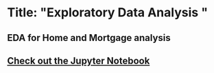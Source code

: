  
# Title: "Exploratory Data Analysis "
## EDA for Home and Mortgage analysis
## [Check out the Jupyter Notebook](./src/data-analysis/eda_assessment.ipynb)

